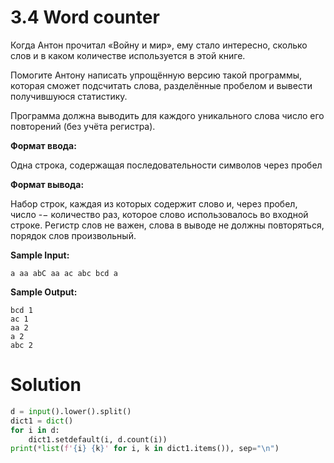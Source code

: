 # 3.4 Word counter
Когда Антон прочитал «Войну и мир», ему стало интересно, сколько слов и в каком количестве используется в этой книге.

Помогите Антону написать упрощённую версию такой программы, которая сможет подсчитать слова, разделённые пробелом и вывести получившуюся статистику.

Программа должна выводить для каждого уникального слова число его повторений (без учёта регистра).

**Формат ввода:**

Одна строка, содержащая последовательности символов через пробел

**Формат вывода:**

Набор строк, каждая из которых содержит слово и, через пробел, число -− количество раз, которое слово использовалось во входной строке. Регистр слов не важен, слова в выводе не должны повторяться, порядок слов произвольный. 

**Sample Input:**
```
a aa abC aa ac abc bcd a
```
**Sample Output:**
```
bcd 1
ac 1
aa 2
a 2
abc 2
```
# Solution
```python
d = input().lower().split()
dict1 = dict()
for i in d:
    dict1.setdefault(i, d.count(i))
print(*list(f'{i} {k}' for i, k in dict1.items()), sep="\n")
```
